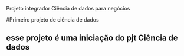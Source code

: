 Projeto integrador
Ciência de dados para negócios

#Primeiro projeto de ciência de dados
## esse projeto é uma iniciação do pjt Ciência de dados